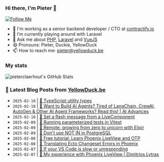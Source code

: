 ### Hi there, I'm Pieter 👋  
[![Follow Me](https://img.shields.io/github/followers/pieterclaerhout?label=Follow&style=social)](https://github.com/pieterclaerhout)

- 🏢 I'm working as a senior backend developer / CTO at [contractify.io](https://contractify.io)
- 🌱 I’m currently playing around with Laravel
- 💬 Ask me about [PHP](https://php.net), [Laravel](http://laravel.com) and [VueJS](https://vuejs.org)
- 😄 Pronouns: Pieter, Duckie, YellowDuck
- 📫 How to reach me: pieter@yellowduck.be

### My stats

![pieterclaerhout's GitHub Stats](https://github-readme-stats.vercel.app/api?username=pieterclaerhout&show_icons=true&count_private=true&line_height=40)

### 📩 Latest Blog Posts from [YellowDuck.be](https://www.yellowduck.be/)
<!-- BLOG-POST-LIST:START -->
- `2025-02-10` | [🐥 TypeScript utility types](https://www.yellowduck.be/posts/typescript-utility-types)  
- `2025-02-10` | [🔗 Want to Build AI Agents? Tired of LangChain, CrewAI, AutoGen &amp; Other AI Agent Frameworks? Read this! | AI Advances](https://www.yellowduck.be/posts/want-to-build-ai-agents-tired-of-langchain-crewai-autogen-other-ai-agent-frameworks-read-this-ai-advances)  
- `2025-02-10` | [🔗 Set a flash message from a LiveComponent](https://www.yellowduck.be/posts/set-a-flash-message-from-a-livecomponent)  
- `2025-02-09` | [🐥 Running parameterized tests in Vitest](https://www.yellowduck.be/posts/running-parameterized-tests-in-vitest)  
- `2025-02-09` | [🔗 Remote: growing from zero to unicorn with Elixir](https://www.yellowduck.be/posts/remote-growing-from-zero-to-unicorn-with-elixir)  
- `2025-02-09` | [🔗 Don&#39;t use NOT IN in PostgreSQL](https://www.yellowduck.be/posts/dont-use-not-in-in-postgresql)  
- `2025-02-08` | [🔗 Free tutorial: Learn Phoenix LiveView and OTP](https://www.yellowduck.be/posts/free-tutorial-learn-phoenix-liveview-and-otp)  
- `2025-02-08` | [🔗 Translating Ecto Changeset Errors in Phoenix](https://www.yellowduck.be/posts/translating-ecto-changeset-errors-in-phoenix)  
- `2025-02-07` | [🐥 If your VS Code is slow or unresponding](https://www.yellowduck.be/posts/if-your-vs-code-is-slow-or-unresponding)  
- `2025-02-07` | [🔗 My experience with Phoenix LiveView | Dimitrios Lytras](https://www.yellowduck.be/posts/my-experience-with-phoenix-liveview-dimitrios-lytras)  

<!-- BLOG-POST-LIST:END -->
